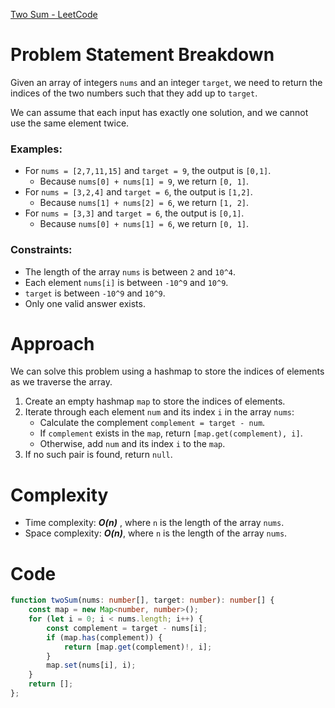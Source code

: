 [Two Sum - LeetCode](https://leetcode.com/problems/two-sum/description/)

# Problem Statement Breakdown
Given an array of integers `nums` and an integer `target`, we need to return the indices of the two numbers such that they add up to `target`. 

We can assume that each input has exactly one solution, and we cannot use the same element twice.

### Examples:
- For `nums = [2,7,11,15]` and `target = 9`, the output is `[0,1]`.
  - Because `nums[0] + nums[1] = 9`, we return `[0, 1]`.
- For `nums = [3,2,4]` and `target = 6`, the output is `[1,2]`.
  - Because `nums[1] + nums[2] = 6`, we return `[1, 2]`.
- For `nums = [3,3]` and `target = 6`, the output is `[0,1]`.
  - Because `nums[0] + nums[1] = 6`, we return `[0, 1]`.

### Constraints:
- The length of the array `nums` is between `2` and `10^4`.
- Each element `nums[i]` is between `-10^9` and `10^9`.
- `target` is between `-10^9` and `10^9`.
- Only one valid answer exists.

# Approach
We can solve this problem using a hashmap to store the indices of elements as we traverse the array.

1. Create an empty hashmap `map` to store the indices of elements.
2. Iterate through each element `num` and its index `i` in the array `nums`:
   - Calculate the complement `complement = target - num`.
   - If `complement` exists in the `map`, return `[map.get(complement), i]`.
   - Otherwise, add `num` and its index `i` to the `map`.
3. If no such pair is found, return `null`.

# Complexity
- Time complexity: ***O(n)*** , where `n` is the length of the array `nums`.
- Space complexity: ***O(n)***, where `n` is the length of the array `nums`.

# Code

```typescript
function twoSum(nums: number[], target: number): number[] {
    const map = new Map<number, number>();
    for (let i = 0; i < nums.length; i++) {
        const complement = target - nums[i];
        if (map.has(complement)) {
            return [map.get(complement)!, i];
        }
        map.set(nums[i], i);
    }
    return [];
};
```
